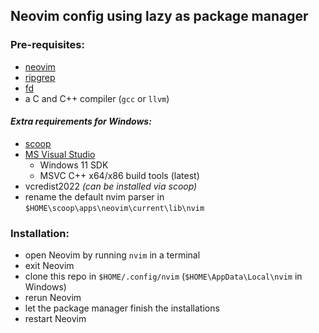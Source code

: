 ## Neovim config using lazy as package manager
### Pre-requisites:
- [neovim](https://neovim.io/)
- [ripgrep](https://github.com/BurntSushi/ripgrep)
- [fd](https://github.com/sharkdp/fd)
- a C and C++ compiler (`gcc` or `llvm`)

#### *Extra requirements for Windows:*
- [scoop](https://scoop.sh/)
- [MS Visual Studio](https://visualstudio.microsoft.com/downloads/)
  - Windows 11 SDK
  - MSVC C++ x64/x86 build tools (latest)
- vcredist2022 *(can be installed via scoop)*
- rename the default nvim parser in `$HOME\scoop\apps\neovim\current\lib\nvim`

### Installation: 
- open Neovim by running `nvim` in a terminal
- exit Neovim
- clone this repo in `$HOME/.config/nvim` (`$HOME\AppData\Local\nvim` in Windows)
- rerun Neovim
- let the package manager finish the installations
- restart Neovim

